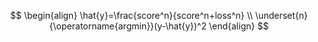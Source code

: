 
$$
\begin{align}
\hat{y}=\frac{score^n}{score^n+loss^n} \\
\underset{n}{\operatorname{argmin}}(y-\hat{y})^2
\end{align}
$$
